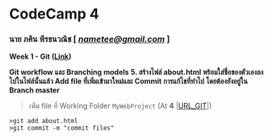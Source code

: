 # CodeCamp 4

### นาย ภคิน พีรธนวณิช  [ *nametee@gmail.com* ]

**Week 1 - Git ([Link](https://drive.google.com/open?id=1-4vBTew5HNz3zoyQK2qwhTMyiVMPBNIz))**

**Git workflow และ Branching models**
**5. สร้างไฟล์ about.html พร้อมใส่ชื่อของตัวเองลงไปในไฟล์นั้นแล้ว Add file ที่เพิ่มเข้ามาใหม่และ Commit การแก้ไขที่ทําไป โดยต้องยังอยู่ใน Branch master**
> เพิ่ม file ที่ Working Folder `MyWebProject` (At **4** |[URL_GIT](https://github.com/nametee/MyWebProject.git)|)
```
>git add about.html
>git commit -m "commit files" 
```